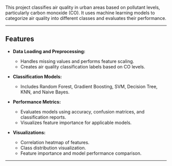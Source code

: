 
This project classifies air quality in urban areas based on pollutant levels, particularly carbon monoxide (CO). It uses machine learning models to categorize air quality into different classes and evaluates their performance.

---

## **Features**

- **Data Loading and Preprocessing:**
  - Handles missing values and performs feature scaling.
  - Creates air quality classification labels based on CO levels.

- **Classification Models:**
  - Includes Random Forest, Gradient Boosting, SVM, Decision Tree, KNN, and Naive Bayes.

- **Performance Metrics:**
  - Evaluates models using accuracy, confusion matrices, and classification reports.
  - Visualizes feature importance for applicable models.

- **Visualizations:**
  - Correlation heatmap of features.
  - Class distribution visualization.
  - Feature importance and model performance comparison.

---


